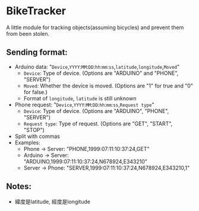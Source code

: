 # BikeTracker
A little module for tracking objects(assuming bicycles) and prevent them from been stolen.

## Sending format:

- Arduino data:
"`Device`,`YYYY`:`MM`:`DD`:`hh`:`mm`:`ss`,`latitude`,`longitude`,`Moved`"
    - `Device`: Type of device. (Options are "ARDUINO" and "PHONE", "SERVER")
    - `Moved`: Whether the device is moved. (Options are "1" for true and "0" for false.)
    - Format of `longitude`, `latitude` is still unknown
- Phone request:
"`Device`,`YYYY`:`MM`:`DD`:`hh`:`mm`:`ss`,`Request type`"
    - `Device`: Type of device. (Options are "ARDUINO", "PHONE", "SERVER")
    - `Request type`: Type of request. (Options are "GET", "START", "STOP")
- Split with commas
- Examples:
    - Phone -> Server:
        "PHONE,1999:07:11:10:37:24,GET"
    - Arduino -> Server:
        "ARDUINO,1999:07:11:10:37:24,N678924,E343210"
    - Server -> Phone:
        "SERVER,1999:07:11:10:37:24,N678924,E343210,1"
    
## Notes:
- 緯度是latitude, 經度是longitude